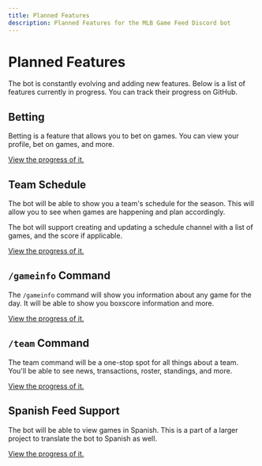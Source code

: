 ```yaml
---
title: Planned Features
description: Planned Features for the MLB Game Feed Discord bot
---
```


# Planned Features

The bot is constantly evolving and adding new features. Below is a list of features currently in progress.
You can track their progress on GitHub.

## Betting

Betting is a feature that allows you to bet on games. You can view your profile, bet on games, and more.

[View the progress of it.](https://github.com/Chew/MLB-GameFeed-Bot/pull/5)

## Team Schedule

The bot will be able to show you a team's schedule for the season. 
This will allow you to see when games are happening and plan accordingly.

The bot will support creating and updating a schedule channel with a list of games, and the score if applicable.

[View the progress of it.](https://github.com/Chew/MLB-GameFeed-Bot/pull/24)

## `/gameinfo` Command

The `/gameinfo` command will show you information about any game for the day.
It will be able to show you boxscore information and more.

[View the progress of it.](https://github.com/Chew/MLB-GameFeed-Bot/pull/25)

## `/team` Command

The team command will be a one-stop spot for all things about a team.
You'll be able to see news, transactions, roster, standings, and more.

[View the progress of it.](https://github.com/Chew/MLB-GameFeed-Bot/pull/23)

## Spanish Feed Support

The bot will be able to view games in Spanish. 
This is a part of a larger project to translate the bot to Spanish as well.

[View the progress of it.](https://github.com/Chew/MLB-GameFeed-Bot/pull/21)

